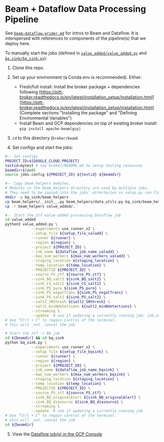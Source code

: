 # Beam + Dataflow Data Processing Pipeline

See [`beam-dataflow-primer.md`](beam_dataflow_primer.md) for intros to Beam and Dataflow.
It is interspersed with references to components of the pipeline(s) that we deploy here.

To manually start the jobs (defined in
[`value_added/value_added.py`](value_added/value_added.py)
and [`bq_sink/bq_sink.py`](bq_sink/bq_sink.py)):

1. Clone this repo.

2. Set up your environment (a Conda env is recommended). Either:
    - Fresh/full install: Install the broker package + dependencies following [https://pitt-broker.readthedocs.io/en/latest/installation_setup/installation.html](https://pitt-broker.readthedocs.io/en/latest/installation_setup/installation.html) (Complete sections "Installing the package" and "Defining Environmental Variables")
    - Install Beam and GCP dependencies on top of existing broker install: `pip install apache-beam[gcp]`

3. `cd` to this directory (`broker/beam`)

4. Set configs and start the jobs:

```bash
#-- Set configs
PROJECT_ID=${GOOGLE_CLOUD_PROJECT}
testid=mytest # see broker/README.md to setup testing resources
beamdir=$(pwd)
source jobs.config ${PROJECT_ID} ${testid} ${beamdir}

#-- Copy beam_helpers modules.
# Modules in the beam_helpers directory are used by multiple jobs.
# They need to be copied into the jobs' directories so setup.py can find them.
mkdir -p bq_sink/beam_helpers
cp beam_helpers/__init__.py beam_helpers/data_utils.py bq_sink/beam_helpers/.
cp -r beam_helpers value_added/.

#-- Start the ztf value-added processing Dataflow job
cd value_added
python3 value_added.py \
            --experiments use_runner_v2 \
            --setup_file ${setup_file_valadd} \
            --runner ${runner} \
            --region ${region} \
            --project ${PROJECT_ID} \
            --job_name ${dataflow_job_name_valadd} \
            --max_num_workers ${max_num_workers_valadd} \
            --staging_location ${staging_location} \
            --temp_location ${temp_location} \
            --PROJECTID ${PROJECT_ID} \
            --source_PS_ztf ${source_PS_ztf} \
            --sink_BQ_salt2 ${sink_BQ_salt2} \
            --sink_CS_salt2 ${sink_CS_salt2} \
            --sink_PS_pure ${sink_PS_pure} \
            --sink_PS_exgalTrans ${sink_PS_exgalTrans} \
            --sink_PS_salt2 ${sink_PS_salt2} \
            --salt2_SNthresh ${salt2_SNthresh} \
            --salt2_minNdetections ${salt2_minNdetections} \
            --streaming \
            --update  # use if updating a currently running job; job_name must match current job
# Use “Ctrl + C” to regain control of the terminal.
# this will _not_ cancel the job

# Start the ztf -> BQ job
cd ${beamdir} && cd bq_sink
python bq_sink.py \
            --experiments use_runner_v2 \
            --setup_file ${setup_file_bqsink} \
            --runner ${runner} \
            --region ${region} \
            --project ${PROJECT_ID} \
            --job_name ${dataflow_job_name_bqsink} \
            --max_num_workers ${max_num_workers_bqsink} \
            --staging_location ${staging_location} \
            --temp_location ${temp_location} \
            --PROJECTID ${PROJECT_ID} \
            --source_PS_ztf ${source_PS_ztf} \
            --sink_BQ_originalAlert ${sink_BQ_originalAlert} \
            --sink_BQ_diasource ${sink_BQ_diasource} \
            --streaming \
            --update  # use if updating a currently running job
# Use “Ctrl + C” to regain control of the terminal.
# this will _not_ cancel the job
cd ${beamdir}
```

5. View the [Dataflow job(s) in the GCP Console](https://console.cloud.google.com/dataflow/jobs?project=ardent-cycling-243415)
